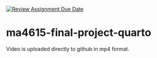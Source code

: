 [![Review Assignment Due Date](https://classroom.github.com/assets/deadline-readme-button-24ddc0f5d75046c5622901739e7c5dd533143b0c8e959d652212380cedb1ea36.svg)](https://classroom.github.com/a/QMacpCiJ)
# ma4615-final-project-quarto

Video is uploaded directly to github in mp4 format. 
